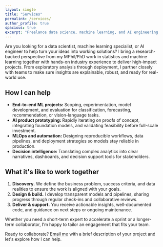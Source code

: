 ```yaml
---
layout: single
title: "Services"
permalink: /services/
author_profile: true
spacious: true
excerpt: "Freelance data science, machine learning, and AI engineering services"
---
```


Are you looking for a data scientist, machine learning specialist, or AI engineer to help turn your ideas into working solutions? I bring a research-backed perspective from my MPhil/PhD work in statistics and machine learning together with hands-on industry experience to deliver high-impact projects. From exploratory analysis through deployment, I partner closely with teams to make sure insights are explainable, robust, and ready for real-world use.

## How I can help

- **End-to-end ML projects:** Scoping, experimentation, model development, and evaluation for classification, forecasting, recommendation, or vision-language tasks.
- **AI product prototyping:** Rapidly iterating on proofs of concept, integrating foundation models, and validating feasibility before full-scale investment.
- **MLOps and automation:** Designing reproducible workflows, data pipelines, and deployment strategies so models stay reliable in production.
- **Decision intelligence:** Translating complex analytics into clear narratives, dashboards, and decision support tools for stakeholders.

## What it's like to work together

1. **Discovery.** We define the business problem, success criteria, and data realities to ensure the work is aligned with your goals.
2. **Design & build.** I develop transparent models and pipelines, sharing progress through regular check-ins and collaborative reviews.
3. **Deliver & support.** You receive actionable insights, well-documented code, and guidance on next steps or ongoing maintenance.

Whether you need a short-term expert to accelerate a sprint or a longer-term collaborator, I'm happy to tailor an engagement that fits your team.

Ready to collaborate? [Email me](mailto:anna.kuchko@yandex.com) with a brief description of your project and let's explore how I can help.
